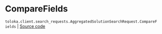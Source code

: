# CompareFields
`toloka.client.search_requests.AggregatedSolutionSearchRequest.CompareFields` | [Source code](https://github.com/Toloka/toloka-kit/blob/v1.1.1/src/client/search_requests.py#L480)

